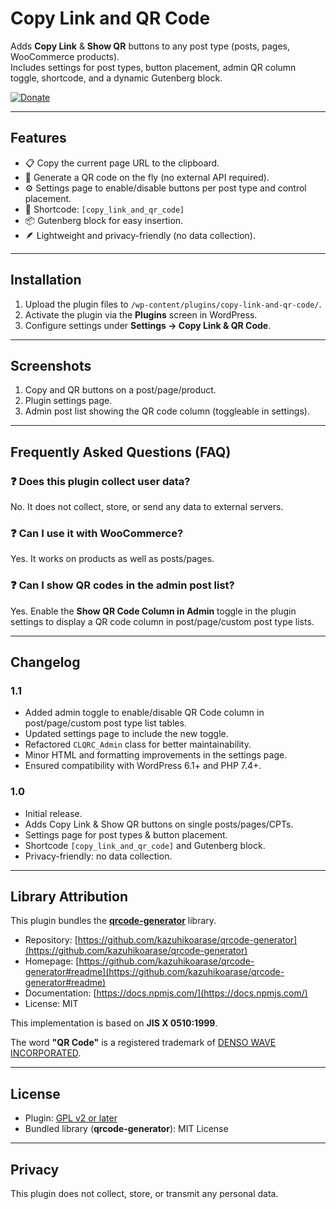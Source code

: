 # Copy Link and QR Code

Adds **Copy Link** & **Show QR** buttons to any post type (posts, pages, WooCommerce products).  
Includes settings for post types, button placement, admin QR column toggle, shortcode, and a dynamic Gutenberg block.

[![Donate](https://img.shields.io/badge/Donate-PayPal-blue.svg)](https://www.paypal.com/paypalme/kishanparmar4951)

---

## Features

- 📋 Copy the current page URL to the clipboard.  
- 📱 Generate a QR code on the fly (no external API required).  
- ⚙️ Settings page to enable/disable buttons per post type and control placement.  
- 🔧 Shortcode: `[copy_link_and_qr_code]`  
- 📦 Gutenberg block for easy insertion.  
- 🪶 Lightweight and privacy-friendly (no data collection).  

---

## Installation

1. Upload the plugin files to `/wp-content/plugins/copy-link-and-qr-code/`.  
2. Activate the plugin via the **Plugins** screen in WordPress.  
3. Configure settings under **Settings → Copy Link & QR Code**.  

---

## Screenshots

1. Copy and QR buttons on a post/page/product.  
2. Plugin settings page.  
3. Admin post list showing the QR code column (toggleable in settings).  

---

## Frequently Asked Questions (FAQ)

### ❓ Does this plugin collect user data?  
No. It does not collect, store, or send any data to external servers.  

### ❓ Can I use it with WooCommerce?  
Yes. It works on products as well as posts/pages.  

### ❓ Can I show QR codes in the admin post list?  
Yes. Enable the **Show QR Code Column in Admin** toggle in the plugin settings to display a QR code column in post/page/custom post type lists.  

---

## Changelog

### 1.1
- Added admin toggle to enable/disable QR Code column in post/page/custom post type list tables.  
- Updated settings page to include the new toggle.  
- Refactored `CLQRC_Admin` class for better maintainability.  
- Minor HTML and formatting improvements in the settings page.  
- Ensured compatibility with WordPress 6.1+ and PHP 7.4+.  

### 1.0
- Initial release.  
- Adds Copy Link & Show QR buttons on single posts/pages/CPTs.  
- Settings page for post types & button placement.  
- Shortcode `[copy_link_and_qr_code]` and Gutenberg block.  
- Privacy-friendly: no data collection.  

---

## Library Attribution

This plugin bundles the **[qrcode-generator](https://www.npmjs.com/package/qrcode-generator)** library.  

- Repository: [https://github.com/kazuhikoarase/qrcode-generator](https://github.com/kazuhikoarase/qrcode-generator)  
- Homepage: [https://github.com/kazuhikoarase/qrcode-generator#readme](https://github.com/kazuhikoarase/qrcode-generator#readme)  
- Documentation: [https://docs.npmjs.com/](https://docs.npmjs.com/)  
- License: MIT  

This implementation is based on **JIS X 0510:1999**.  

The word **"QR Code"** is a registered trademark of [DENSO WAVE INCORPORATED](http://www.denso-wave.com/qrcode/faqpatent-e.html).  

---

## License

- Plugin: [GPL v2 or later](https://www.gnu.org/licenses/gpl-2.0.html)  
- Bundled library (**qrcode-generator**): MIT License  

---

## Privacy

This plugin does not collect, store, or transmit any personal data.
